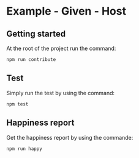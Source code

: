 # Example - Given - Host

## Getting started

At the root of the project run the command:

```
npm run contribute
```

## Test 

Simply run the test by using the command:

```
npm test
```


## Happiness report

Get the happiness report by using the commande:

```
npm run happy
```

